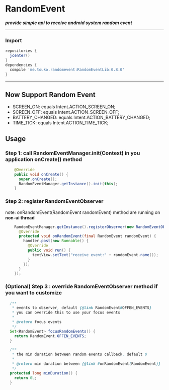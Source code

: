# RandomEvent
***provide simple api to receive android system random event***

---

### Import
```gradle
repositories {
  jcenter()
}
dependencies {
  compile 'me.touko.randomevent:RandomEventLib:0.8.0'
}
```

---
## Now Support Random Event
 * SCREEN_ON: equals Intent.ACTION_SCREEN_ON;
 * SCREEN_OFF: equals Intent.ACTION_SCREEN_OFF;
 * BATTERY_CHANGED: equals Intent.ACTION_BATTERY_CHANGED;
 * TIME_TICK: equals Intent.ACTION_TIME_TICK;


## Usage
### Step 1: call RandomEventManager.init(Context) in you application onCreate() method
```java
    @Override
    public void onCreate() {
      super.onCreate();
      RandomEventManager.getInstance().init(this);
    }
```
### Step 2: register RandomEventObserver
note: onRandomEvent(RandomEvent randomEvent) method are running on ****non-ui thread****
```java
    RandomEventManager.getInstance().registerObserver(new RandomEventObserver() {
      @Override
      protected void onRandomEvent(final RandomEvent randomEvent) {
        handler.post(new Runnable() {
          @Override
          public void run() {
            textView.setText("receive event:" + randomEvent.name());
          }
        });
      }
    });
```
### (Optional) Step 3 : override  RandomEventObserver method if you want to customize
```java
  /**
   * events to observer, default {@link RandomEvent#OFFEN_EVENTS}
   * you can override this to use your focus events
   *
   * @return focus events
   */
  Set<RandomEvent> focusRandomEvents() {
    return RandomEvent.OFFEN_EVENTS;
  }

  /**
   * the min duration between random events callback, default 0
   *
   * @return min duration between {@link #onRandomEvent(RandomEvent)}
   */
  protected long minDuration() {
    return 0L;
  }
```